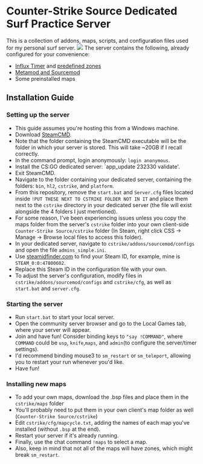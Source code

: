 # Counter-Strike Source Dedicated Surf Practice Server
This is a collection of addons, maps, scripts, and configuration files used for my personal surf server.
![](https://i.imgur.com/h14bOsV.png)
The server contains the following, already configured for your convenience:
- [Influx Timer](https://influxtimer.com/) and [predefined zones](https://github.com/Sayt123/SurfZones)
- [Metamod and Sourcemod](https://www.sourcemod.net/)
- Some preinstalled maps
## Installation Guide
### Setting up the server
- This guide assumes you're hosting this from a Windows machine.
- Download [SteamCMD](https://steamcdn-a.akamaihd.net/client/installer/steamcmd.zip).
- Note that the folder containing the SteamCMD executable will be the folder in which your server is stored. This will take ~20GB if I recall correctly.
- In the command prompt, login anonymously: `login anonymous`.
- Install the CS:GO dedicated server: `app_update 232330 validate'.
- Exit SteamCMD.
- Navigate to the folder containing your dedicated server, containing the folders: `bin`, `hl2`, `cstrike`, and `platform`.
- From this repository, remove the `start.bat` and `Server.cfg` files located inside `!PUT THESE NEXT TO CSTRIKE FOLDER NOT IN IT` and place them next to the `cstrike` directory in your dedicated server (the file will exist alongside the 4 folders I just mentioned).
- For some reason, I've been experiencing issues unless you copy the maps folder from the server's `cstrike` folder into your own client-side `Counter-Strike Source/cstrike` folder (In Steam, right click CSS -> Manage -> Browse local files to access this folder).
- In your dedicated server, navigate to `cstrike/addons/sourcemod/configs` and open the file `admins_simple.ini`.
- Use [steamidfinder.com](https://www.steamidfinder.com/) to find your Steam ID, for example, mine is `STEAM_0:0:47800602`.
- Replace this Steam ID in the configuration file with your own.
- To adjust the server's configuration, modify files in `cstrike/addons/sourcemod/configs` and `cstrike/cfg`, as well as `start.bat` and `server.cfg`.
### Starting the server
- Run `start.bat` to start your local server.
- Open the community server browser and go to the Local Games tab, where your server will appear.
- Join and have fun! Consider binding keys to `"say !COMMAND"`, where `COMMAND` could be `usp`, `knife`,`maps`, and `admin`(to configure the server/timer settings).
- I'd recommend binding mouse3 to `sm_restart` or `sm_teleport`, allowing you to restart your run whenever you'd like.
- Have fun!
### Installing new maps
- To add your own maps, download the .bsp files and place them in the `cstrike/maps` folder
- You'll probably need to put them in your own client's map folder as well (`Counter-Strike Source/cstrike`)
- Edit `cstrike/cfg/mapcycle.txt`, adding the names of each map you've installed (without `.bsp` at the end).
- Restart your server if it's already running.
- Finally, use the chat command `!maps` to select a map.
- Also, keep in mind that not all of the maps will have zones, which might break `sm_restart`.